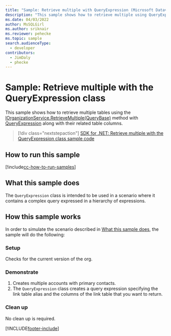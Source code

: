 ```yaml
---
title: "Sample: Retrieve multiple with QueryExpression (Microsoft Dataverse) | Microsoft Docs" # Intent and product brand in a unique string of 43-59 chars including spaces
description: "This sample shows how to retrieve multiple using QueryExpression" # 115-145 characters including spaces. This abstract displays in the search result.
ms.date: 04/03/2022
author: MsSQLGirl
ms.author: sriknair
ms.reviewer: pehecke
ms.topic: sample
search.audienceType:
  - developer
contributors:
  - JimDaly
  - phecke
---
```


# Sample: Retrieve multiple with the QueryExpression class

This sample shows how to retrieve multiple tables using the [IOrganizationService.RetrieveMultiple(QueryBase)](/dotnet/api/microsoft.xrm.sdk.iorganizationservice.retrievemultiple#Microsoft_Xrm_Sdk_IOrganizationService_RetrieveMultiple_Microsoft_Xrm_Sdk_Query_QueryBase_) method with [QueryExpression](/dotnet/api/microsoft.xrm.sdk.query.queryexpression) along with their related table columns. 

> [!div class="nextstepaction"]
> [SDK for .NET: Retrieve multiple with the QueryExpression class sample code](https://github.com/microsoft/PowerApps-Samples/tree/master/dataverse/orgsvc/CSharp/RetrieveMultipleByQueryExpression)

## How to run this sample

[!include[cc-how-to-run-samples](../../includes/cc-how-to-run-samples.md)]

## What this sample does

The `QueryExpression` class is intended to be used in a scenario where it contains a complex query expressed in a hierarchy of expressions.

## How this sample works

In order to simulate the scenario described in [What this sample does](#what-this-sample-does), the sample will do the following:

### Setup

Checks for the current version of the org.

### Demonstrate

1. Creates multiple accounts with primary contacts.
1. The `QueryExpression` class creates a query expression specifying the link table alias and the columns of the link table that you want to return.

### Clean up

No clean up is required.

[!INCLUDE[footer-include](../../../../includes/footer-banner.md)]
